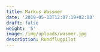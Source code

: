 ```yaml
---
title: Markus Wassmer
date: '2019-05-13T12:07:19+02:00'
draft: false
weight: '5'
image: /img/uploads/wasmer.jpg
description: Rundflugpilot
---
```


